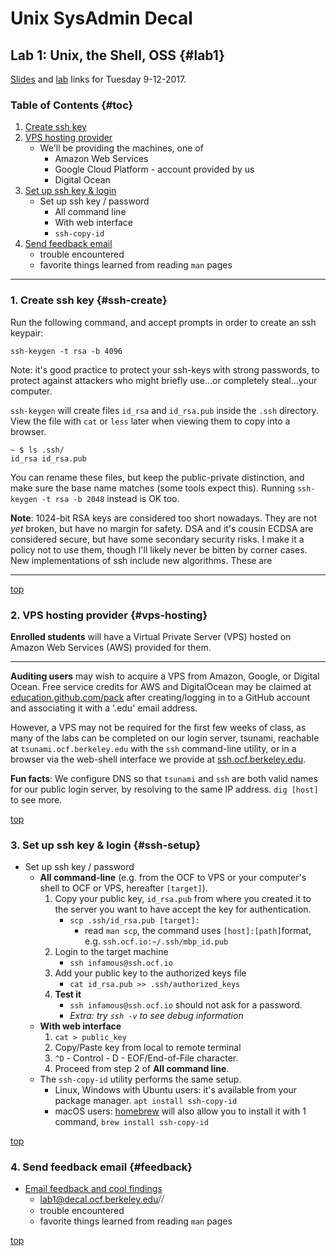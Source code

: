 # Unix SysAdmin Decal
## Lab 1: Unix, the Shell, OSS {#lab1}
[Slides](https://ocf.io/decal/slides/1) and [lab](https://ocf.io/decal/labs/1) links for Tuesday 9-12-2017.
### Table of Contents {#toc}
1. [Create ssh key](#ssh-create)
2. [VPS hosting provider](#vps-hosting)
	- We'll be providing the machines, one of
		- Amazon Web Services
		- Google Cloud Platform - account provided by us
		- Digital Ocean
3. [Set up ssh key & login](#ssh-setup)
	- Set up ssh key / password
		- All command line
		- With web interface
		- `ssh-copy-id`
4. [Send feedback email](#feedback)
	- trouble encountered
	- favorite things learned from reading `man` pages

---
### 1. Create ssh key {#ssh-create}
Run the following command, and accept prompts in order to create an ssh keypair:

	ssh-keygen -t rsa -b 4096
Note: it's good practice to protect your ssh-keys with strong passwords, to protect against attackers who might briefly use...or completely steal...your computer.

`ssh-keygen` will create files `id_rsa`  and `id_rsa.pub` inside the `.ssh` directory.  View the file with `cat` or `less` later when viewing them to copy into a browser.
```
~ $ ls .ssh/
id_rsa id_rsa.pub
```
You can rename these files, but keep the public-private distinction, and make sure the base name matches (some tools expect this). Running `ssh-keygen -t rsa -b 2048` instead is OK too.

**Note**: 1024-bit RSA keys are considered too short nowadays. They are not *yet* broken, but have no margin for safety. DSA and it's cousin ECDSA are considered secure, but have some secondary security risks. I make it a policy not to use them, though I'll likely never be bitten by corner cases. New implementations of ssh include new algorithms. These are 


----------


[top](#toc)
### 2. VPS hosting provider {#vps-hosting}
**Enrolled students** will have a Virtual Private Server (VPS) hosted on Amazon Web Services (AWS) provided for them.

---
**Auditing users** may wish to acquire a VPS from Amazon, Google, or Digital Ocean. Free service credits for AWS and DigitalOcean may be claimed at [education.github.com/pack](https://education.github.com/pack) after creating/logging in to a GitHub account and associating it with a '.edu' email address. 

However, a VPS may not be required for the first few weeks of class, as many of the labs can be completed on our login server, tsunami, reachable at `tsunami.ocf.berkeley.edu` with the `ssh` command-line utility, or in a browser via the web-shell interface we provide at [ssh.ocf.berkeley.edu](https://ssh.ocf.berkeley.edu).

**Fun facts**:  We configure DNS so that `tsunami` and `ssh` are both valid names for our public login server, by resolving to the same IP address. `dig [host]` to see more.

[top](#toc)
### 3. Set up ssh key & login {#ssh-setup}
- Set up ssh key / password
	- **All command-line** (e.g. from the OCF to VPS or your computer's shell to OCF or VPS, hereafter `[target]`). 
		1. Copy your public key, `id_rsa.pub` from where you created it to the server you want to have accept the key for authentication.
			- `scp .ssh/id_rsa.pub [target]:`
				- read `man scp`, the command uses `[host]:[path]`format, e.g. `ssh.ocf.io:~/.ssh/mbp_id.pub`
		2. Login to the target machine
			- `ssh infamous@ssh.ocf.io`
		3. Add your public key to the authorized keys file
 			- `cat id_rsa.pub >> .ssh/authorized_keys`
 		4. **Test it**
	 		- `ssh infamous@ssh.ocf.io` should not ask for a password.
	 		- *Extra: try `ssh -v` to see debug information*
	- **With web interface**
		1. `cat > public_key`
		2. Copy/Paste key from local to remote terminal
		3. `^D` - Control - D - EOF/End-of-File character.
		4. Proceed from step 2 of **All command line**.
	- The `ssh-copy-id` utility performs the same setup. 
		- Linux, Windows with Ubuntu users: it's available from your package manager. `apt install ssh-copy-id`
		- macOS users: [homebrew](https://brew.sh) will also allow you to install it with 1 command, `brew install ssh-copy-id`

[top](#toc)
### 4. Send feedback email {#feedback}
  - [Email feedback and cool findings](mailto:lab1@decal.ocf.berkeley.edu)
	  - lab1@decal.ocf.berkeley.edu⧸⧸
	  - trouble encountered
	  - favorite things learned from reading `man` pages

[top](#toc)
 
